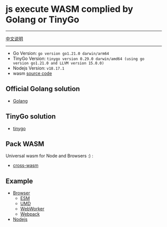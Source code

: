 # js execute WASM complied by Golang or TinyGo

---

[中文说明](https://riskers.notion.site/Nodejs-Browser-Go-WASM-2bd0c234951342f4931ba44c05c17c54?pvs=4)

---

* Go Version: `go version go1.21.0 darwin/arm64`
* TinyGo Version: `tinygo version 0.29.0 darwin/amd64 (using go version go1.21.0 and LLVM version 15.0.0)`
* Nodejs Version: `v18.17.1`
* wasm [source code](./wasm/README.md)

## Official Golang solution

* [Golang](./solutions/golang/README.md)

## TinyGo solution

* [tinygo](./solutions/tinygo/README.md)

## Pack WASM

Universal wasm for Node and Browsers :) :

* [cross-wasm](./packages/cross-wasm/README.md)

## Example

* [Browser](./cross-examples/browser-using-wasm/)
  * [ESM](./cross-examples/browser-using-wasm/html/esm.html)
  * [UMD](./cross-examples/browser-using-wasm/html/umd.html)
  * [WebWorker](./cross-examples/browser-using-wasm/html/webworker.html)
  * [Webpack](./cross-examples/browser-using-wasm/html/webpack.html)
* [Nodejs](./cross-examples/nodejs-using-wasm/)
